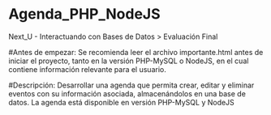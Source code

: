 # Agenda_PHP_NodeJS
Next_U - Interactuando con Bases de Datos > Evaluación Final

#Antes de empezar:
Se recomienda leer el archivo importante.html  antes de iniciar el proyecto, tanto en la versión PHP-MySQL o NodeJS, en el cual contiene información relevante para el usuario.

#Descripción:
Desarrollar una agenda que permita crear, editar y eliminar eventos con su información asociada, almacenándolos en una base de datos.
La agenda está disponible en versión PHP-MySQL y NodeJS

